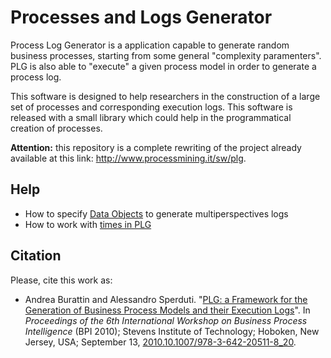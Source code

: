 # Processes and Logs Generator

Process Log Generator is a application capable to generate random business processes, starting from some general "complexity paramenters". PLG is also able to "execute" a given process model in order to generate a process log.

This software is designed to help researchers in the construction of a large set of processes and corresponding execution logs. This software is released with a small library which could help in the programmatical creation of processes.

**Attention:** this repository is a complete rewriting of the project already available at this link: http://www.processmining.it/sw/plg.

## Help
* How to specify [Data Objects](https://github.com/delas/plg/wiki/Data-Objects-Definition) to generate multiperspectives logs
* How to work with [times in PLG](https://github.com/delas/plg/wiki/Managing-Timestamps)

## Citation

Please, cite this work as:
* Andrea Burattin and Alessandro Sperduti. "[PLG: a Framework for the Generation of Business Process Models and their Execution Logs](http://andrea.burattin.net/publications/2010-bpi)". In *Proceedings of the 6th International Workshop on Business Process Intelligence* (BPI 2010); Stevens Institute of Technology; Hoboken, New Jersey, USA; September 13, [2010.10.1007/978-3-642-20511-8_20](http://dx.doi.org/10.1007/978-3-642-20511-8_20).

